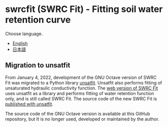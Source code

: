 # swrcfit (SWRC Fit) - Fitting soil water retention curve

Choose language.

- [English](doc/en/README.md)
- [日本語](doc/ja/README.md)

## Migration to unsatfit
From January 4, 2022, development of the GNU Octave version of SWRC Fit was migrated to a Python library [unsatfit](https://sekika.github.io/unsatfit/). Unsatfit also performs fitting of unsaturated hydraulic conductivity function. The [web version of SWRC Fit](http://purl.org/net/swrc/) uses unsatfit as a library and performs fitting of water retention function only, and is still called SWRC Fit. The source code of the new SWRC Fit is [published with unsatfit](https://github.com/sekika/unsatfit/tree/main/swrcfit).

The source code of the GNU Octave version is available at this GitHub repository, but It is no longer used, developed or maintained by the author.
